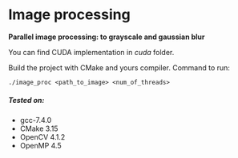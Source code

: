 # Image processing
**Parallel image processing: to grayscale and gaussian blur**

You can find CUDA implementation in *cuda* folder.

Build the project with CMake and yours compiler. Command to run:

`./image_proc <path_to_image> <num_of_threads>`

##### Tested on:
 - gcc-7.4.0
 - CMake 3.15
 - OpenCV 4.1.2
 - OpenMP 4.5
